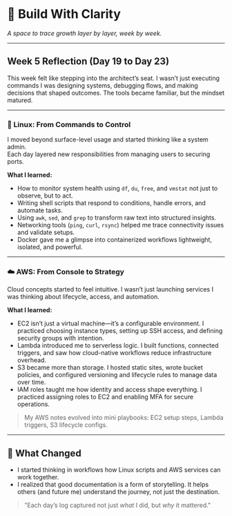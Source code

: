 # 🌿 Build With Clarity  
*A space to trace growth layer by layer, week by week.*

---
## Week 5 Reflection (Day 19 to Day 23)

This week felt like stepping into the architect’s seat. I wasn’t just executing commands I was designing systems, debugging flows, and making decisions that shaped outcomes. The tools became familiar, but the mindset matured.

---

### 🐧 Linux: From Commands to Control

I moved beyond surface-level usage and started thinking like a system admin.  
Each day layered new responsibilities from managing users to securing ports.

**What I learned:**
- How to monitor system health using `df`, `du`, `free`, and `vmstat` not just to observe, but to act.
- Writing shell scripts that respond to conditions, handle errors, and automate tasks.  
- Using `awk`, `sed`, and `grep` to transform raw text into structured insights.
- Networking tools (`ping`, `curl`, `rsync`) helped me trace connectivity issues and validate setups.
- Docker gave me a glimpse into containerized workflows lightweight, isolated, and powerful.

---

### ☁️ AWS: From Console to Strategy

Cloud concepts started to feel intuitive. I wasn’t just launching services I was thinking about lifecycle, access, and automation.

**What I learned:**
- EC2 isn’t just a virtual machine—it’s a configurable environment. I practiced choosing instance types, setting up SSH access, and defining security groups with intention.
- Lambda introduced me to serverless logic. I built functions, connected triggers, and saw how cloud-native workflows reduce infrastructure overhead.
- S3 became more than storage. I hosted static sites, wrote bucket policies, and configured versioning and lifecycle rules to manage data over time.
- IAM roles taught me how identity and access shape everything. I practiced assigning roles to EC2 and enabling MFA for secure operations.
> My AWS notes evolved into mini playbooks: EC2 setup steps, Lambda triggers, S3 lifecycle configs.

---

## 🧩 What Changed
- I started thinking in workflows how Linux scripts and AWS services can work together.
- I realized that good documentation is a form of storytelling. It helps others (and future me) understand the journey, not just the destination.
> "Each day’s log captured not just *what* I did, but *why* it mattered."


